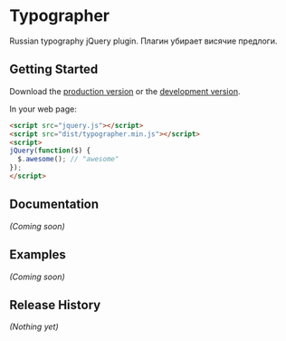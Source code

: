 # Typographer

Russian typography jQuery plugin. Плагин убирает висячие предлоги.

## Getting Started
Download the [production version][min] or the [development version][max].

[min]: https://raw.github.com/yuraloginoff/typographer/master/dist/typographer.min.js
[max]: https://raw.github.com/yuraloginoff/typographer/master/dist/typographer.js

In your web page:

```html
<script src="jquery.js"></script>
<script src="dist/typographer.min.js"></script>
<script>
jQuery(function($) {
  $.awesome(); // "awesome"
});
</script>
```

## Documentation
_(Coming soon)_

## Examples
_(Coming soon)_

## Release History
_(Nothing yet)_